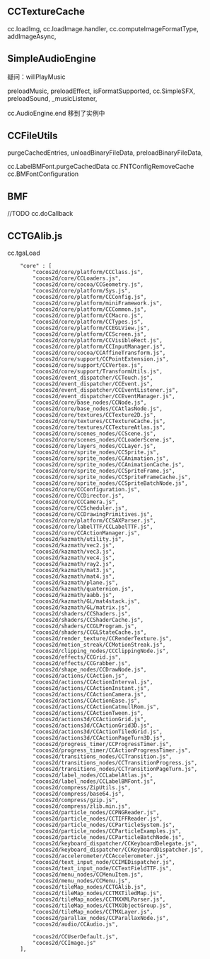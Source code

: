 

## CCTextureCache

cc.loadImg, cc.loadImage.handler, cc.computeImageFormatType,
addImageAsync,



## SimpleAudioEngine

疑问：willPlayMusic

preloadMusic, preloadEffect, isFormatSupported, cc.SimpleSFX, preloadSound, _musicListener,


cc.AudioEngine.end 移到了实例中



## CCFileUtils
purgeCachedEntries, unloadBinaryFileData, preloadBinaryFileData,


cc.LabelBMFont.purgeCachedData
cc.FNTConfigRemoveCache
cc.BMFontConfiguration


## BMF
//TODO cc.doCallback

## CCTGAlib.js
cc.tgaLoad


        "core" : [
            "cocos2d/core/platform/CCClass.js",
            "cocos2d/core/CCLoaders.js",
            "cocos2d/core/cocoa/CCGeometry.js",
            "cocos2d/core/platform/Sys.js",
            "cocos2d/core/platform/CCConfig.js",
            "cocos2d/core/platform/miniFramework.js",
            "cocos2d/core/platform/CCCommon.js",
            "cocos2d/core/platform/CCMacro.js",
            "cocos2d/core/platform/CCTypes.js",
            "cocos2d/core/platform/CCEGLView.js",
            "cocos2d/core/platform/CCScreen.js",
            "cocos2d/core/platform/CCVisibleRect.js",
            "cocos2d/core/platform/CCInputManager.js",
            "cocos2d/core/cocoa/CCAffineTransform.js",
            "cocos2d/core/support/CCPointExtension.js",
            "cocos2d/core/support/CCVertex.js",
            "cocos2d/core/support/TransformUtils.js",
            "cocos2d/event_dispatcher/CCTouch.js",
            "cocos2d/event_dispatcher/CCEvent.js",
            "cocos2d/event_dispatcher/CCEventListener.js",
            "cocos2d/event_dispatcher/CCEventManager.js",
            "cocos2d/core/base_nodes/CCNode.js",
            "cocos2d/core/base_nodes/CCAtlasNode.js",
            "cocos2d/core/textures/CCTexture2D.js",
            "cocos2d/core/textures/CCTextureCache.js",
            "cocos2d/core/textures/CCTextureAtlas.js",
            "cocos2d/core/scenes_nodes/CCScene.js",
            "cocos2d/core/scenes_nodes/CCLoaderScene.js",
            "cocos2d/core/layers_nodes/CCLayer.js",
            "cocos2d/core/sprite_nodes/CCSprite.js",
            "cocos2d/core/sprite_nodes/CCAnimation.js",
            "cocos2d/core/sprite_nodes/CCAnimationCache.js",
            "cocos2d/core/sprite_nodes/CCSpriteFrame.js",
            "cocos2d/core/sprite_nodes/CCSpriteFrameCache.js",
            "cocos2d/core/sprite_nodes/CCSpriteBatchNode.js",
            "cocos2d/core/CCConfiguration.js",
            "cocos2d/core/CCDirector.js",
            "cocos2d/core/CCCamera.js",
            "cocos2d/core/CCScheduler.js",
            "cocos2d/core/CCDrawingPrimitives.js",
            "cocos2d/core/platform/CCSAXParser.js",
            "cocos2d/core/labelTTF/CCLabelTTF.js",
            "cocos2d/core/CCActionManager.js",
            "cocos2d/kazmath/utility.js",
            "cocos2d/kazmath/vec2.js",
            "cocos2d/kazmath/vec3.js",
            "cocos2d/kazmath/vec4.js",
            "cocos2d/kazmath/ray2.js",
            "cocos2d/kazmath/mat3.js",
            "cocos2d/kazmath/mat4.js",
            "cocos2d/kazmath/plane.js",
            "cocos2d/kazmath/quaternion.js",
            "cocos2d/kazmath/aabb.js",
            "cocos2d/kazmath/GL/mat4stack.js",
            "cocos2d/kazmath/GL/matrix.js",
            "cocos2d/shaders/CCShaders.js",
            "cocos2d/shaders/CCShaderCache.js",
            "cocos2d/shaders/CCGLProgram.js",
            "cocos2d/shaders/CCGLStateCache.js",
            "cocos2d/render_texture/CCRenderTexture.js",
            "cocos2d/motion_streak/CCMotionStreak.js",
            "cocos2d/clipping_nodes/CCClippingNode.js",
            "cocos2d/effects/CCGrid.js",
            "cocos2d/effects/CCGrabber.js",
            "cocos2d/shape_nodes/CCDrawNode.js",
            "cocos2d/actions/CCAction.js",
            "cocos2d/actions/CCActionInterval.js",
            "cocos2d/actions/CCActionInstant.js",
            "cocos2d/actions/CCActionCamera.js",
            "cocos2d/actions/CCActionEase.js",
            "cocos2d/actions/CCActionCatmullRom.js",
            "cocos2d/actions/CCActionTween.js",
            "cocos2d/actions3d/CCActionGrid.js",
            "cocos2d/actions3d/CCActionGrid3D.js",
            "cocos2d/actions3d/CCActionTiledGrid.js",
            "cocos2d/actions3d/CCActionPageTurn3D.js",
            "cocos2d/progress_timer/CCProgressTimer.js",
            "cocos2d/progress_timer/CCActionProgressTimer.js",
            "cocos2d/transitions_nodes/CCTransition.js",
            "cocos2d/transitions_nodes/CCTransitionProgress.js",
            "cocos2d/transitions_nodes/CCTransitionPageTurn.js",
            "cocos2d/label_nodes/CCLabelAtlas.js",
            "cocos2d/label_nodes/CCLabelBMFont.js",
            "cocos2d/compress/ZipUtils.js",
            "cocos2d/compress/base64.js",
            "cocos2d/compress/gzip.js",
            "cocos2d/compress/zlib.min.js",
            "cocos2d/particle_nodes/CCPNGReader.js",
            "cocos2d/particle_nodes/CCTIFFReader.js",
            "cocos2d/particle_nodes/CCParticleSystem.js",
            "cocos2d/particle_nodes/CCParticleExamples.js",
            "cocos2d/particle_nodes/CCParticleBatchNode.js",
            "cocos2d/keyboard_dispatcher/CCKeyboardDelegate.js",
            "cocos2d/keyboard_dispatcher/CCKeyboardDispatcher.js",
            "cocos2d/accelerometer/CCAccelerometer.js",
            "cocos2d/text_input_node/CCIMEDispatcher.js",
            "cocos2d/text_input_node/CCTextFieldTTF.js",
            "cocos2d/menu_nodes/CCMenuItem.js",
            "cocos2d/menu_nodes/CCMenu.js",
            "cocos2d/tileMap_nodes/CCTGAlib.js",
            "cocos2d/tileMap_nodes/CCTMXTiledMap.js",
            "cocos2d/tileMap_nodes/CCTMXXMLParser.js",
            "cocos2d/tileMap_nodes/CCTMXObjectGroup.js",
            "cocos2d/tileMap_nodes/CCTMXLayer.js",
            "cocos2d/parallax_nodes/CCParallaxNode.js",
            "cocos2d/audio/CCAudio.js",

            "cocos2d/CCUserDefault.js",
            "cocos2d/CCImage.js"
        ],